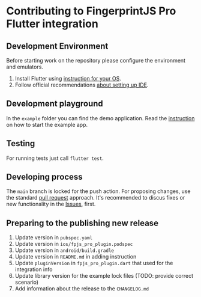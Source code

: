 # Contributing to FingerprintJS Pro Flutter integration

## Development Environment

Before starting work on the repository please configure the environment and emulators.
1. Install Flutter using [instruction for your OS](https://docs.flutter.dev/get-started/install).
2. Follow official recommendations [about setting up IDE](https://docs.flutter.dev/get-started/editor?tab=androidstudio).

## Development playground

In the `example` folder you can find the demo application. Read the [instruction](https://docs.flutter.dev/get-started/test-drive?tab=androidstudio) on how to start the example app.

## Testing

For running tests just call `flutter test`.

## Developing process

The `main` branch is locked for the push action. For proposing changes, use the standard [pull request](https://docs.github.com/en/pull-requests/collaborating-with-pull-requests/proposing-changes-to-your-work-with-pull-requests/creating-a-pull-request) approach. It's recommended to discus fixes or new functionality in the [Issues](https://github.com/fingerprintjs/fingerprintjs-pro-flutter/issues), first.

## Preparing to the publishing new release

1. Update version in `pubspec.yaml`
2. Update version in `ios/fpjs_pro_plugin.podspec`
3. Update version in `android/build.gradle`
4. Update version in `README.md` in adding instruction
5. Update `pluginVersion` in `fpjs_pro_plugin.dart` that used for the integration info
6. Update library version for the example lock files (TODO: provide correct scenario)
7. Add information about the release to the `CHANGELOG.md`